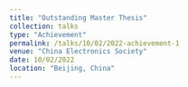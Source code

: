 ```yaml
---
title: "Outstanding Master Thesis"
collection: talks
type: "Achievement"
permalink: /talks/10/02/2022-achievement-1
venue: "China Electronics Society"
date: 10/02/2022
location: "Beijing, China"
---
```


